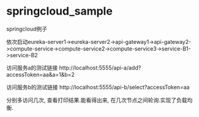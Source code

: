 # springcloud_sample
springcloud例子

依次启动eureka-server1->eureka-server2->api-gateway1->api-gateway2->compute-service->compute-service2->compute-service3->service-B1->service-B2

访问服务a的测试链接
http://localhost:5555/api-a/add?accessToken=aa&a=1&b=2

访问服务b的测试链接
http://localhost:5555/api-b/select?accessToken=aa

分别多访问几次, 查看打印结果.能看得出来, 在几次节点之间轮询.实现了负载均衡.